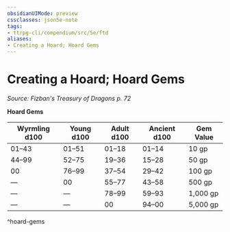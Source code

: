 ```yaml
---
obsidianUIMode: preview
cssclasses: json5e-note
tags:
- ttrpg-cli/compendium/src/5e/ftd
aliases:
- Creating a Hoard; Hoard Gems
---
```

# Creating a Hoard; Hoard Gems
*Source: Fizban's Treasury of Dragons p. 72* 

**Hoard Gems**

| Wyrmling d100 | Young d100 | Adult d100 | Ancient d100 | Gem Value |
|---------------|------------|------------|--------------|-----------|
| 01–43 | 01–51 | 01–18 | 01–14 | 10 gp |
| 44–99 | 52–75 | 19–36 | 15–28 | 50 gp |
| 00 | 76–99 | 37–54 | 29–42 | 100 gp |
| — | 00 | 55–77 | 43–58 | 500 gp |
| — | — | 78–99 | 59–93 | 1,000 gp |
| — | — | 00 | 94–00 | 5,000 gp |
^hoard-gems